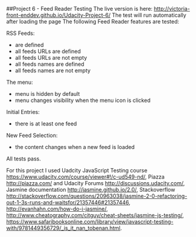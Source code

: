 ##Project 6 - Feed Reader Testing
The live version is here: http://victoria-front-enddev.github.io/Udacity-Project-6/
The test will run automatically after loading the page
The following Feed Reader features are tested:


RSS Feeds:


- are defined
- all feeds URLs are defined
- all feeds URLs are not empty
- all feeds names are defined
- all feeds names are not empty


The menu:


- menu is hidden by default
- menu changes visibility when the menu icon is clicked


Initial Entries:


- there is at least one feed


New Feed Selection:


- the content changes when a new feed is loaded


All tests pass.


For this project I used Uadcity JavaScript Testing  course https://www.udacity.com/course/viewer#!/c-ud549-nd/, Piazza  http://piazza.com/ and Udacity Forums http://discussions.udacity.com/, Jasmine documentation http://jasmine.github.io/2.0/, Stackoverflow http://stackoverflow.com/questions/20963038/jasmine-2-0-refactoring-out-1-3s-runs-and-waitsfor/21357446#21357446, http://evanhahn.com/how-do-i-jasmine/, http://www.cheatography.com/citguy/cheat-sheets/jasmine-js-testing/, https://www.safaribooksonline.com/library/view/javascript-testing-with/9781449356729/_is_it_nan_tobenan.html.
